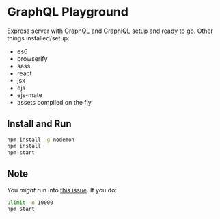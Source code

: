 # GraphQL Playground

Express server with GraphQL and GraphiQL setup and ready to go. Other things installed/setup:

* es6
* browserify
* sass
* react
* jsx
* ejs
* ejs-mate
* assets compiled on the fly

## Install and Run

```bash
npm install -g nodemon
npm install
npm start
```

## Note

You _might_ run into [this issue](https://github.com/substack/node-browserify/issues/431). If you do:

```bash
ulimit -n 10000
npm start
```

